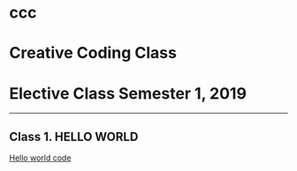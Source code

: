 # ccc
# Creative Coding Class
# Elective Class Semester 1, 2019
***
## Class 1. HELLO WORLD
 [Hello world code](https://editor.p5js.org/gregk/sketches/JCyEj_Pd6) 
